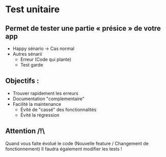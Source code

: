 # Test unitaire 

## Permet de tester une partie « présice » de votre app
 - Happy sénario -> Cas normal
 - Autres sénarii
   - Erreur (Code qui plante)
   - Test garde

## Objectifs : 
 - Trouver rapidement les erreurs
 - Documentation "complementaire"
 - Facilité la maintenance 
   - Évité de "cassé" des fonctionnalités
   - Évité la régression

## Attention /!\ 
Quand vous faite évolué le code (Nouvelle feature / Changement de fonctionnement)
Il faudra également modifier les tests !